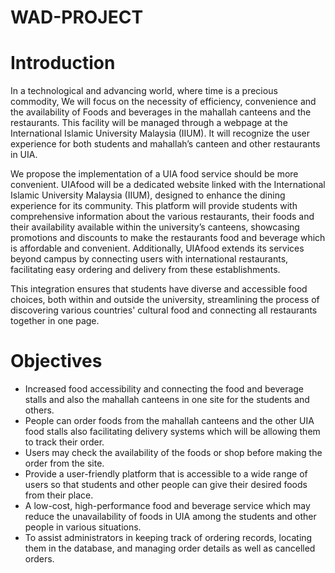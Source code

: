 # WAD-PROJECT

# Introduction

In a technological and advancing world, where time is a precious commodity, We will focus on  the necessity of efficiency, convenience and the availability of Foods and beverages in the mahallah canteens and the restaurants. This facility will be managed through a webpage at the International Islamic University Malaysia (IIUM). It will recognize the user experience for both students and mahallah’s canteen and other restaurants in UIA. 

We propose the implementation of a UIA food service should be more convenient. UIAfood will be a dedicated website linked with the International Islamic University Malaysia (IIUM), designed to enhance the dining experience for its community. This platform will provide students with comprehensive information about the various restaurants, their foods and their availability available within the university’s canteens, showcasing promotions and discounts to make the restaurants food and beverage which is affordable and convenient. Additionally, UIAfood extends its services beyond campus by connecting users with international restaurants, facilitating easy ordering and delivery from these establishments.

 This integration ensures that students have diverse and accessible food choices, both within and outside the university, streamlining the process of discovering various countries' cultural food and connecting all restaurants together in one page. 
 
# Objectives

* Increased food accessibility and connecting the food and beverage stalls and also the mahallah canteens in one site for the students and others.
* People can order foods from the mahallah canteens and the other UIA food stalls also facilitating delivery systems which will be allowing them to track their order.
* Users may check the availability of the foods or shop before making the order from the site.     
* Provide a user-friendly platform that is accessible to a wide range of users so that students and other people can give their desired foods from their place.
* A low-cost, high-performance food and beverage service which may reduce the unavailability of foods in UIA among the students and other people in various situations.
* To assist administrators in keeping track of ordering records, locating them in the database, and managing order details as well as cancelled orders.

